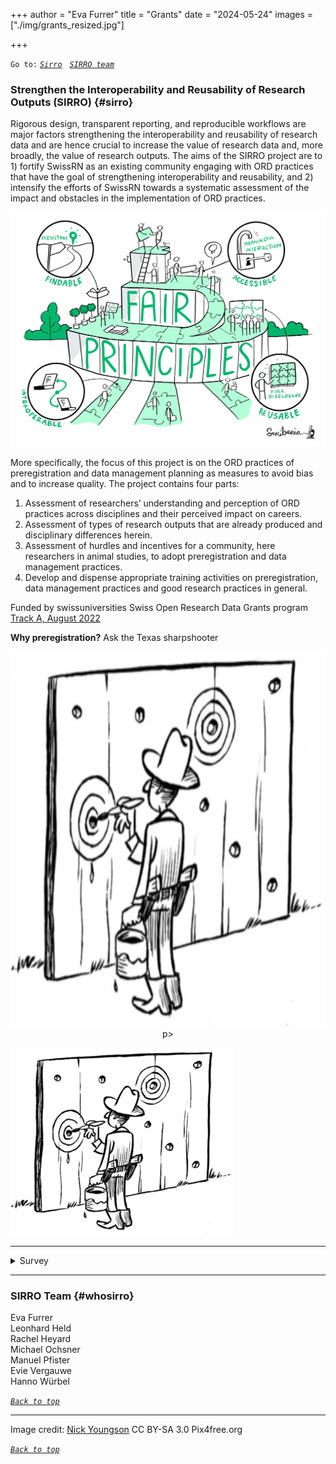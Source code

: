 +++
author = "Eva Furrer"
title = "Grants"
date = "2024-05-24"
images  = ["./img/grants_resized.jpg"]

+++


`Go to:` [*`Sirro`*](#sirro) &nbsp; [*`SIRRO team`*](#whosirro)

### Strengthen the Interoperability and Reusability of Research Outputs (SIRRO) {#sirro}

Rigorous design, transparent reporting, and reproducible workflows are major factors strengthening the interoperability and reusability of research data and are hence crucial to increase the value of research data and, more broadly, the value of research outputs. The aims of the SIRRO project are to 1) fortify SwissRN as an existing community engaging with ORD practices that have the goal of strengthening interoperability and reusability, and 2) intensify the efforts of SwissRN towards a systematic assessment of the impact and obstacles in the implementation of ORD practices. 

![Fair principles](./../img/FAIRprinciples.jpg)

More specifically, the focus of this project is on the ORD practices of preregistration and data management planning as measures to avoid bias and to increase quality. The project contains four parts: 

1. Assessment of researchers’ understanding and perception of ORD practices across disciplines and their perceived impact on careers. 
2. Assessment of types of research outputs that are already produced and disciplinary differences herein. 
3. Assessment of hurdles and incentives for a community, here researchers in animal studies, to adopt preregistration and data management practices.  
4. Develop and dispense appropriate training activities on preregistration, data management practices and good research practices in general.

Funded by swissuniversities Swiss Open Research Data Grants program [Track A, August 2022]( https://www.swissuniversities.ch/fileadmin/swissuniversities/Dokumente/Hochschulpolitik/ORD/Calls/Approved_Projects_Track_A_1st_Call.pdf)

**Why preregistration?** Ask the Texas sharpshooter

<p align="center">
    <img src="./../img/01-TexasSharpShooter.png"
    alt="Texas sharpshooter"
    width="800" 
        height="600" >
p>

![Texas sharpshooter](./../img/01-TexasSharpShooter.png)

---
<details>
  <summary>Survey</summary>
  
  ### hhhha
  1. Foo
  2. Bar
     * Baz
     * Qux

  ### Some Javascript
  ```js
  function logSomething(something) {
    console.log('Something', something);
  }
  ```
</details>

---

### SIRRO Team {#whosirro}

Eva Furrer  
Leonhard Held  
Rachel Heyard  
Michael Ochsner  
Manuel Pfister  
Evie Vergauwe  
Hanno Würbel  

[*`Back to top`*](#)

---


Image credit: [Nick Youngson](http://www.nyphotographic.com/) CC BY-SA 3.0 Pix4free.org

[*`Back to top`*](#)
